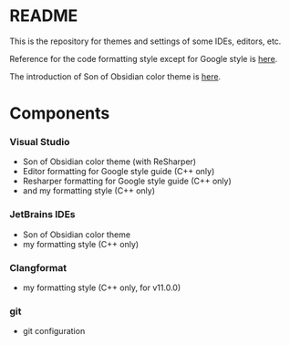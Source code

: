 # README #

This is the repository for themes and settings of some IDEs, editors, etc.

Reference for the code formatting style except for Google style is [here](https://surpreem.com/c-c-%ec%bd%94%eb%94%a9-%ec%8a%a4%ed%83%80%ec%9d%bc/).

The introduction of Son of Obsidian color theme is [here](https://surpreem.com/visual-studio-2013%ec%9a%a9-son-of-obsidian-%ed%85%8c%eb%a7%88/).

# Components

### Visual Studio

* Son of Obsidian color theme (with ReSharper)
* Editor formatting for Google style guide (C++ only)
* Resharper formatting for Google style guide (C++ only)
* and my formatting style (C++ only)

### JetBrains IDEs

* Son of Obsidian color theme
* my formatting style (C++ only)

### Clangformat

* my formatting style (C++ only, for v11.0.0)

### git

* git configuration

